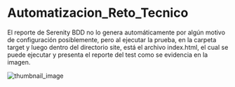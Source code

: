 # Automatizacion_Reto_Tecnico
El reporte de Serenity BDD no lo genera automáticamente por algún motivo de configuración posiblemente, pero al ejecutar la prueba, en la carpeta target y luego dentro del directorio site, está el archivo index.html, el cual se puede ejecutar y presenta el reporte del test como se evidencia en la imagen.


![thumbnail_image](https://github.com/user-attachments/assets/45b4eedb-962c-4d3a-8b17-a0a5a380b781)

